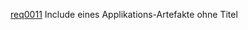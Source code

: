[req0011](https://github.com/DomainDrivenArchitecture/ddaRequirement/blob/master/en/requirements/req0011.md)  Include eines Applikations-Artefakte ohne Titel